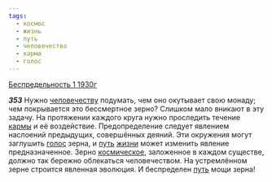 ```yaml
---
tags:
  - космос
  - жизнь
  - путь
  - человечество
  - карма
  - голос
---
```


[Беспредельность 1 1930г](https://127.0.0.1:4002/agni/1930)

___353___
Нужно [человечеству](../../../tags/#[человечество](../../../tags/#человечество)) подумать, чем оно окутывает свою монаду; чем покрывается это бессмертное зерно? Слишком мало вникают в эту задачу. На протяжении каждого круга нужно проследить течение [кармы](../../../tags/#карма) и её воздействие. Предопределение следует явлением наслоений предыдущих, совершённых деяний. Эти окружения могут заглушить [голос](../../../tags/#голос) зерна, и [путь](../../../tags/#путь) [жизни](../../../tags/#жизнь) может изменить явление предназначенное. Зерно [космическое](../../../tags/#космос), заложенное в каждом существе, должно так бережно облекаться человечеством. На устремлённом зерне строится явленная эволюция. И беспределен [путь](../../../tags/#путь) мощи зерна!